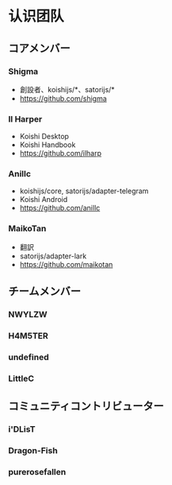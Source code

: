 # 认识团队

## コアメンバー

### Shigma

- 創設者、koishijs/\*、satorijs/\*
- https://github.com/shigma

### Il Harper

- Koishi Desktop
- Koishi Handbook
- https://github.com/ilharp

### Anillc

- koishijs/core, satorijs/adapter-telegram
- Koishi Android
- https://github.com/anillc

### MaikoTan

- 翻訳
- satorijs/adapter-lark
- https://github.com/maikotan

## チームメンバー

### NWYLZW

### H4M5TER

### undefined

### LittleC

## コミュニティコントリビューター

### i'DLisT

### Dragon-Fish

### purerosefallen
